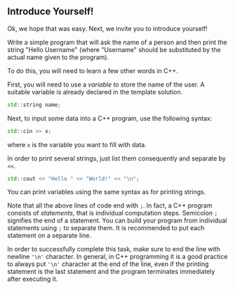 ## Introduce Yourself!
 
Ok, we hope that was easy. 
Next, we invite you to introduce yourself!

Write a simple program that will ask the name of a person
and then print the string "Hello Username" 
(where "Username" should be substituted by the actual name given to the program).

To do this, you will need to learn a few other words in C++.

First, you will need to use a _variable_ to store the name of the user. 
A suitable variable is already declared in the template solution. 

```c++
std::string name;
```

Next, to input some data into a C++ program, use the following syntax:

```c++
std::cin >> x;
```

where `x` is the variable you want to fill with data.

In order to print several strings, 
just list them consequently and separate by `<<`.

```c++
std::cout << "Hello " << "World!" << "\n";
```

You can print variables using the same syntax as for printing strings.

Note that all the above lines of code end with `;`.
In fact, a C++ program consists of _statements_, 
that is individual computation steps.
Semicolon `;` signifies the end of a statement.
You can build your program from individual statements 
using `;` to separate them. It is recommended to put each 
statement on a separate line.

<div class="hint">

In order to successfully complete this task,
make sure to end the line with newline `'\n'` character.
In general, in C++ programming it is a good practice 
to always put `'\n'` character at the end of the line, 
even if the printing statement is the last statement 
and the program terminates immediately after executing it.

</div>